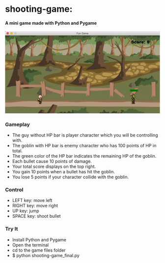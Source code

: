 # shooting-game:
#### A mini game made with Python and Pygame

![game-demo](https://github.com/aiRbAggiE/shooting-game/blob/master/demo.gif)

### Gameplay
* The guy without HP bar is player character which you will be controlling with.
* The goblin with HP bar is enemy character who has 100 points of HP in total.
* The green color of the HP bar indicates the remaining HP of the goblin.
* Each bullet cause 10 points of damage.
* Your total score displays on the top right.
* You gain 10 points when a bullet has hit the goblin.
* You lose 5 points if your character collide with the goblin.

### Control
* LEFT key: move left
* RIGHT key: move right
* UP key: jump
* SPACE key: shoot bullet

### Try It
* Install Python and Pygame
* Open the terminal
* cd to the game files folder
* $ python shooting-game_final.py
